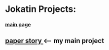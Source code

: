 <head>
  <link rel="stylesheet" href="style.css">
</head>
<body>
<h1>
Jokatin Projects:
</h1>
<h3>
<a href = "htpps://https://jokatin.itch.io"> main page </a>
</h3>
<h2>
<a href = "htpps://jokatin.itch.io"> paper story </a>  <-- my main project 
</h2>
</body>
